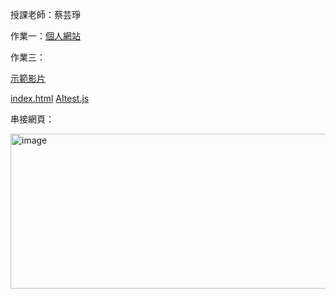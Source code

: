 授課老師：蔡芸琤

作業一：[個人網站](https://yungching-tsai.github.io/wed/)

作業三：

[示範影片](https://youtu.be/ujTncSPl99c)

[index.html](index.html) [AItest.js](AItest.js)

串接網頁：

<img width="540" height="248" alt="image" src="https://github.com/user-attachments/assets/0c91a6d6-6cf5-4d0a-abdf-e79f3519e8a6" />
